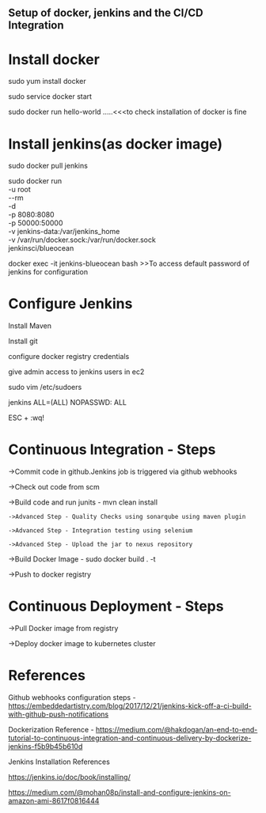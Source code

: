 ## Setup of docker, jenkins and the CI/CD Integration

# Install docker 

sudo yum install docker

sudo service docker start

sudo docker run hello-world .....<<<to check installation of docker is fine

# Install jenkins(as docker image)

sudo docker pull jenkins

sudo docker run \
  -u root \
  --rm \
  -d \
  -p 8080:8080 \
  -p 50000:50000 \
  -v jenkins-data:/var/jenkins_home \
  -v /var/run/docker.sock:/var/run/docker.sock \
  jenkinsci/blueocean
  
docker exec -it jenkins-blueocean bash  >>To access default password of jenkins for configuration

# Configure Jenkins

Install Maven

Install git

configure docker registry credentials

give admin access to jenkins users in ec2 

sudo vim /etc/sudoers    

jenkins ALL=(ALL) NOPASSWD: ALL

ESC + :wq!






# Continuous Integration - Steps

->Commit code in github.Jenkins job is triggered via github webhooks

->Check out code from scm

->Build code and run junits - mvn clean install

    ->Advanced Step - Quality Checks using sonarqube using maven plugin

    ->Advanced Step - Integration testing using selenium

    ->Advanced Step - Upload the jar to nexus repository

->Build Docker Image - sudo docker build . -t <imageName>

->Push to docker registry


# Continuous Deployment - Steps

->Pull Docker image from registry

->Deploy docker image to kubernetes cluster







# References

Github webhooks configuration steps - https://embeddedartistry.com/blog/2017/12/21/jenkins-kick-off-a-ci-build-with-github-push-notifications

Dockerization Reference - https://medium.com/@hakdogan/an-end-to-end-tutorial-to-continuous-integration-and-continuous-delivery-by-dockerize-jenkins-f5b9b45b610d

Jenkins Installation References

https://jenkins.io/doc/book/installing/

https://medium.com/@mohan08p/install-and-configure-jenkins-on-amazon-ami-8617f0816444


